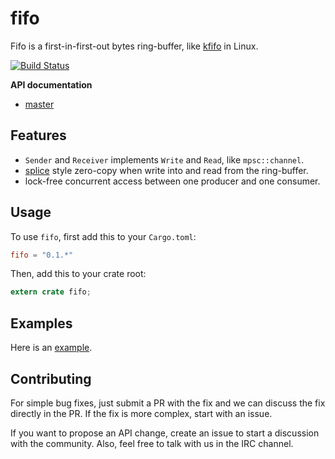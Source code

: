 # fifo
Fifo is a first-in-first-out bytes ring-buffer, like [kfifo][kfifo in Linux] in Linux.

[![Build Status](https://api.travis-ci.org/hicqu/fifo-rs.svg?branch=master)](https://travis-ci.org/hicqu/fifo-rs)

**API documentation**
* [master](http://hicqu.github.io/fifo)

## Features

* `Sender` and `Receiver` implements `Write` and `Read`, like `mpsc::channel`.
* [splice][man splice] style zero-copy when write into and read from the ring-buffer.
* lock-free concurrent access between one producer and one consumer.

[kfifo in Linux]: http://lxr.free-electrons.com/source/include/linux/kfifo.h
[man splice]: https://linux.die.net/man/2/splice

## Usage
To use `fifo`, first add this to your `Cargo.toml`:
```toml
fifo = "0.1.*"
```

Then, add this to your crate root:
```rust
extern crate fifo;
```

## Examples
Here is an [example](https://github.com/hicqu/fifo-rs/tree/master/examples).

## Contributing

For simple bug fixes, just submit a PR with the fix and we can discuss
the fix directly in the PR. If the fix is more complex, start with an issue.

If you want to propose an API change, create an issue to start a
discussion with the community. Also, feel free to talk with us in the
IRC channel.
